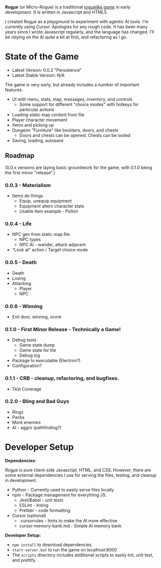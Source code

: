**Rogµe** (or Micro-Rogue) is a traditional [roguelike game](https://en.wikipedia.org/wiki/Roguelike) in early development. It is written in Javascript and HTML5. 

I created Rogµe as a playground to experiment with agentic AI tools. I'm currently using Cursor. Apologies for any rough code. It has been many years since I wrote Javascript regularly, and the language has changed. I'll be relying on the AI quite a bit at first, and refactoring as I go.

# State of the Game

 - Latest Version: 0.0.2 "Persistence"
 - Latest Stable Version: N/A

The game is very early, but already includes a number of important features:

 - UI with menu, stats, map, messages, inventory, and controls
   - Some support for different "choice modes" with hotkeys for particular actions
 - Loading static map content from file
 - Player character movement
 - Items and picking up
 - Dungeon "Furniture" like boulders, doors, and chests
   - Doors and chests can be opened. Chests can be looted
 - Saving, loading, autosave

## Roadmap

(0.0.x versions are laying basic groundwork for the game, with 0.1.0 being the first minor "release".)

### 0.0.3 - Materialism
 - Items do things
   - Equip, unequip equipment
   - Equipment alters character stats
   - Usable item example - Potion

### 0.0.4 - Life
 - NPC gen from static map file
   - NPC types
   - NPC AI - wander, attack adjacent
 - “Look at” action / Target choice mode
	
### 0.0.5 - Death
 - Death
 - Losing
 - Attacking 
   - Player
   - NPC

### 0.0.6 - Winning
 - Exit door, winning, score 

### 0.1.0 - First Minor Release - Technically a Game!
 - Debug tools
   - Game state dump
   - Game state for tile
   - Debug log
 - Package to executable (Electron?)
 - Configuration?

### 0.1.1 - CRB - cleanup, refactoring, and bugfixes.
- Test Coverage

### 0.2.0 - Bling and Bad Guys
 - Rings
 - Packs
 - More enemies
 - AI - aggro (pathfinding?)

# Developer Setup

**Dependencies:**

Rogµe is pure client-side Javascript, HTML, and CSS. However, there are some external dependencies I use for serving the files, testing, and cleanup in development.

 - Python - Currently used to easily serve files locally
 - npm - Package management for everything JS.
   - Jest/Babel - unit tests
   - ESLint - linting
   - Prettier - code formatting
 - Cursor (optional)
   - .cursorrules - hints to make the AI more effective
   - cursor-memory-bank.md - Simple AI memory bank

**Developer Setup:**
 - `npm install` to download dependencies.
 - `start-server.bat` to run the game on localhost:8000
 - The `scripts` directory includes additional scripts to easily lint, unit test, and prettify.
